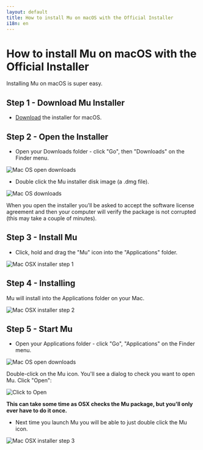 ```yaml
---
layout: default
title: How to install Mu on macOS with the Official Installer
i18n: en
---
```


# How to install Mu on macOS with the Official Installer 

Installing Mu on macOS is super easy.

## Step 1 - Download Mu Installer

+ [Download](/en/download) the installer for macOS.

## Step 2 - Open the Installer

+ Open your Downloads folder - click "Go", then "Downloads" on the Finder menu. 

<div class="row">
  <img src="/img/en/howto/macos_go_downloads.png" alt="Mac OS open downloads" class="img-responsive center-block img-rounded"/>
  <br/>
</div>

+ Double click the Mu installer disk image (a .dmg file).

<div class="row">
  <img src="/img/en/howto/macos_downloads.png" alt="Mac OS downloads" class="img-responsive center-block img-rounded"/>
  <br/>
</div>

When you open the installer you'll be asked to accept the software license
agreement and then your computer will verify the package is not corrupted (this
may take a couple of minutes).

## Step 3 - Install Mu

+ Click, hold and drag the "Mu" icon into the "Applications" folder.

<div class="row">
  <img src="/img/en/howto/macos1.png" alt="Mac OSX installer step 1" class="img-responsive center-block img-rounded"/>
  <br/>
</div>

## Step 4 - Installing

Mu will install into the Applications folder on your Mac.

<div class="row">
  <img src="/img/en/howto/macos2.png" alt="Mac OSX installer step 2" class="img-responsive center-block img-rounded"/>
</div>

## Step 5 - Start Mu

+ Open your Applications folder - click "Go", "Applications" on the Finder menu. 

<div class="row">
  <img src="/img/en/howto/macos_go_applications.png" alt="Mac OS open downloads" class="img-responsive center-block img-rounded"/>
  <br/>
</div>

Double-click on the Mu icon. You'll see a dialog to check you want to open
Mu. Click "Open":

<div class="row">
  <img src="/img/en/howto/open_mu_osx.png" alt="Click to Open" class="img-responsive center-block img-rounded"/><br/>
</div>

**This can take some time as OSX checks the Mu package, but you'll only ever have to do it once.**

+ Next time you launch Mu you will be able to just double click the Mu icon.

<div class="row">
  <img src="/img/en/howto/macos3.png" alt="Mac OSX installer step 3" class="img-responsive center-block img-rounded"/>
</div>
